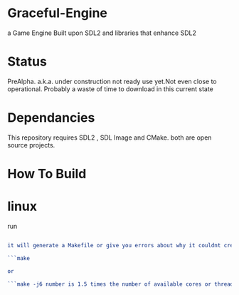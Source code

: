 # Graceful-Engine
a Game Engine Built upon SDL2 and libraries that enhance SDL2

# Status
PreAlpha. a.k.a. under construction not ready use yet.Not even close to operational.
Probably a waste of time to download in this current state

# Dependancies
This repository requires SDL2 , SDL Image and CMake. both are open source projects.

# How To Build

# linux 
run
```CMake ./

it will generate a Makefile or give you errors about why it couldnt create the make file run

```make

or
  
```make -j6 number is 1.5 times the number of available cores or threads on the machine for building program
